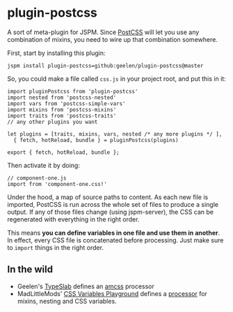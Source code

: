 # plugin-postcss

A sort of meta-plugin for JSPM. Since [PostCSS](https://github.com/postcss/postcss) will let you use any combination of mixins, you need to wire up that combination somewhere.

First, start by installing this plugin:

```
jspm install plugin-postcss=github:geelen/plugin-postcss@master
```

So, you could make a file called `css.js` in your project root, and put this in it:

```
import pluginPostcss from 'plugin-postcss'
import nested from 'postcss-nested'
import vars from 'postcss-simple-vars'
import mixins from 'postcss-mixins'
import traits from 'postcss-traits'
// any other plugins you want

let plugins = [traits, mixins, vars, nested /* any more plugins */ ],
  { fetch, hotReload, bundle } = pluginPostcss(plugins)

export { fetch, hotReload, bundle };
```

Then activate it by doing:

```
// component-one.js
import from 'component-one.css!'
```

Under the hood, a map of source paths to content. As each new file is imported, PostCSS is run across the whole set of files to produce a single output. If any of those files change (using jspm-server), the CSS can be regenerated with everything in the right order.

This means **you can define variables in one file and use them in another**. In effect, every CSS file is concatenated before processing. Just make sure to `import` things in the right order.

## In the wild

- Geelen's [TypeSlab](http://typeslab.com) defines an [amcss](https://github.com/geelen/typeslab/blob/master/src/amcss.js) processor
- MadLittleMods' [CSS Variables Playground](https://madlittlemods.github.io/postcss-css-variables/playground/) defines a [processor](https://github.com/MadLittleMods/postcss-css-variables/blob/master/playground/css.js) for mixins, nesting and CSS variables.


